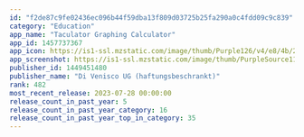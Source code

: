 ```yaml
---
id: "f2de87c9fe02436ec096b44f59dba13f809d03725b25fa290a0c4fdd09c9c839"
category: "Education"
app_name: "Taculator Graphing Calculator"
app_id: 1457737367
app_icon: https://is1-ssl.mzstatic.com/image/thumb/Purple126/v4/e8/4b/23/e84b2314-5732-e9d1-8147-d88e3e8023d4/TiculatorAppIcon-1x_U007emarketing-0-8-0-85-220.png/1024x1024bb.png
app_screenshot: https://is1-ssl.mzstatic.com/image/thumb/PurpleSource116/v4/24/69/e8/2469e82c-8bb5-f152-51b6-7c6b8d3b7acd/2d295570-257a-45f7-aca6-2e63784a6a11_Taculator_2.jpg/1242x2688bb.png
publisher_id: 1449451480
publisher_name: "Di Venisco UG (haftungsbeschrankt)"
rank: 482
most_recent_release: 2023-07-28 00:00:00
release_count_in_past_year: 5
release_count_in_past_year_category: 16
release_count_in_past_year_top_in_category: 35
---
```

